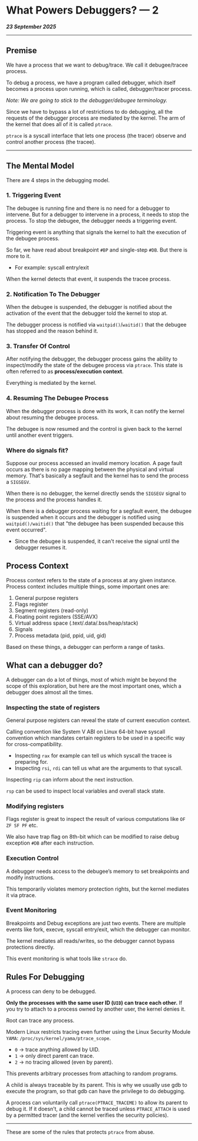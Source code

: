 # What Powers Debuggers? — 2

_**23 September 2025**_

***

## Premise

We have a process that we want to debug/trace. We call it debugee/tracee process.

To debug a process, we have a program called debugger, which itself becomes a process upon running, which is called, debugger/tracer process.

_Note: We are going to stick to the debugger/debugee terminology._

Since we have to bypass a lot of restrictions to do debugging, all the requests of the debugger process are mediated by the kernel. The arm of the kernel that does all of it is called `ptrace`.

`ptrace` is a syscall interface that lets one process (the tracer) observe and control another process (the tracee).

***

## The Mental Model

There are 4 steps in the debugging model.

### 1. Triggering Event

The debugee is running fine and there is no need for a debugger to intervene. But for a debugger to intervene in a process, it needs to stop the process. To stop the debugee, the debugger needs a triggering event.

Triggering event is anything that signals the kernel to halt the execution of the debugee process.

So far, we have read about breakpoint `#BP` and single-step `#DB`. But there is more to it.

* For example: syscall entry/exit

When the kernel detects that event, it suspends the tracee process.

### 2. Notification To The Debugger

When the debugee is suspended, the debugger is notified about the activation of the event that the debugger told the kernel to stop at.

The debugger process is notified via `waitpid()`/`waitid()` that the debugee has stopped and the reason behind it.

### 3. Transfer Of Control

After notifying the debugger, the debugger process gains the ability to inspect/modify the state of the debugee process via `ptrace`. This state is often referred to as **process/execution context**.

Everything is mediated by the kernel.

### 4. Resuming The Debugee Process

When the debugger process is done with its work, it can notify the kernel about resuming the debugee process.

The debugee is now resumed and the control is given back to the kernel until another event triggers.

### Where do signals fit?

Suppose our process accessed an invalid memory location. A page fault occurs as there is no page mapping between the physical and virtual memory. That's basically a segfault and the kernel has to send the process a `SIGSEGV`.

When there is no debugger, the kernel directly sends the `SIGSEGV` signal to the process and the process handles it.

When there is a debugger process waiting for a segfault event, the debugee is suspended when it occurs and the debugger is notified using `waitpid()/waitid()` that "the debugee has been suspended because this event occurred".

* Since the debugee is suspended, it can't receive the signal until the debugger resumes it.

## Process Context

Process context refers to the state of a process at any given instance. Process context includes multiple things, some important ones are:

1. General purpose registers
2. Flags register
3. Segment registers (read-only)
4. Floating point registers (SSE/AVX)
5. Virtual address space (.text/.data/.bss/heap/stack)
6. Signals
7. Process metadata (pid, ppid, uid, gid)

Based on these things, a debugger can perform a range of tasks.

## What can a debugger do?

A debugger can do a lot of things, most of which might be beyond the scope of this exploration, but here are the most important ones, which a debugger does almost all the times.

### Inspecting the state of registers

General purpose registers can reveal the state of current execution context.

Calling convention like System V ABI on Linux 64-bit have syscall convention which mandates certain registers to be used in a specific way for cross-compatibility.

* Inspecting `rax` for example can tell us which syscall the tracee is preparing for.
* Inspecting `rsi`, `rdi` can tell us what are the arguments to that syscall.

Inspecting `rip` can inform about the next instruction.

`rsp` can be used to inspect local variables and overall stack state.

### Modifying registers

Flags register is great to inspect the result of various computations like `OF ZF SF PF` etc.

We also have trap flag on 8th-bit which can be modified to raise debug exception `#DB` after each instruction.

### Execution Control

A debugger needs access to the debugee’s memory to set breakpoints and modify instructions.

This temporarily violates memory protection rights, but the kernel mediates it via ptrace.

### Event Monitoring

Breakpoints and Debug exceptions are just two events. There are multiple events like fork, execve, syscall entry/exit, which the debugger can monitor.

The kernel mediates all reads/writes, so the debugger cannot bypass protections directly.

This event monitoring is what tools like `strace` do.

## Rules For Debugging

A process can deny to be debugged.

**Only the processes with the same user ID (`UID`) can trace each other.** If you try to attach to a process owned by another user, the kernel denies it.

Root can trace any process.

Modern Linux restricts tracing even further using the Linux Security Module `YAMA`: `/proc/sys/kernel/yama/ptrace_scope`.

* `0` → trace anything allowed by UID.
* `1` → only direct parent can trace.
* `2` → no tracing allowed (even by parent).

This prevents arbitrary processes from attaching to random programs.

A child is always traceable by its parent. This is why we usually use gdb to execute the program, so that gdb can have the privilege to do debugging.

A process can voluntarily call `ptrace(PTRACE_TRACEME)` to allow its parent to debug it. If it doesn’t, a child cannot be traced unless `PTRACE_ATTACH` is used by a permitted tracer (and the kernel verifies the security policies).

***

These are some of the rules that protects `ptrace` from abuse.
